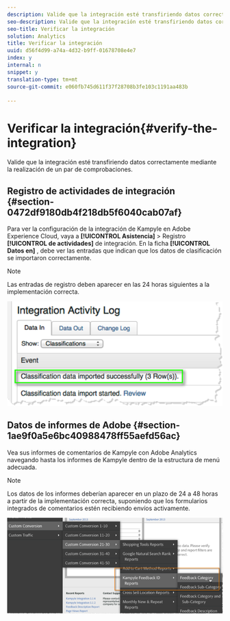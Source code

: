 ```yaml
---
description: Valide que la integración esté transfiriendo datos correctamente mediante la realización de un par de comprobaciones.
seo-description: Valide que la integración esté transfiriendo datos correctamente mediante la realización de un par de comprobaciones.
seo-title: Verificar la integración
solution: Analytics
title: Verificar la integración
uuid: d56f4d99-a74a-4d32-b9ff-01678708e4e7
index: y
internal: n
snippet: y
translation-type: tm+mt
source-git-commit: e060fb745d611f37f28708b3fe103c1191aa483b

---
```



# Verificar la integración{#verify-the-integration}

Valide que la integración esté transfiriendo datos correctamente mediante la realización de un par de comprobaciones.

## Registro de actividades de integración {#section-0472df9180db4f218db5f6040cab07af}

Para ver la configuración de la integración de Kampyle en Adobe Experience Cloud, vaya a **[!UICONTROL Asistencia]** &gt; Registro **[!UICONTROL de actividades]** de integración. En la ficha **[!UICONTROL Datos en]** , debe ver las entradas que indican que los datos de clasificación se importaron correctamente.

>[!NOTE]
>
>Las entradas de registro deben aparecer en las 24 horas siguientes a la implementación correcta.

![](assets/integration_activity_log.png)

## Datos de informes de Adobe {#section-1ae9f0a5e6bc40988478ff55aefd56ac}

Vea sus informes de comentarios de Kampyle con Adobe Analytics navegando hasta los informes de Kampyle dentro de la estructura de menú adecuada.

>[!NOTE]
>
>Los datos de los informes deberían aparecer en un plazo de 24 a 48 horas a partir de la implementación correcta, suponiendo que los formularios integrados de comentarios estén recibiendo envíos activamente.

![](assets/adobe_reporting_data.png)


